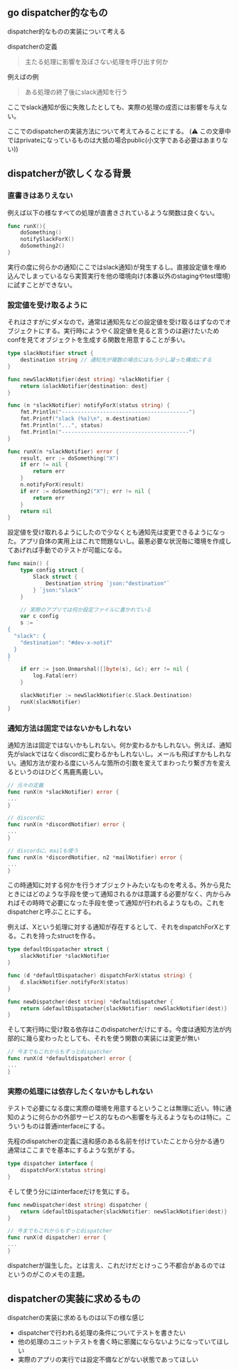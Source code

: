 ## go dispatcher的なもの

dispatcher的なものの実装について考える

dispatcherの定義

> 主たる処理に影響を及ぼさない処理を呼び出す何か

例えばの例

> ある処理の終了後にslack通知を行う

ここでslack通知が仮に失敗したとしても、実際の処理の成否には影響を与えない。

ここでのdispatcherの実装方法について考えてみることにする。
(:warning: この文章中ではprivateになっているものは大抵の場合public(小文字である必要はあまりない))

## dispatcherが欲しくなる背景

### 直書きはありえない

例えば以下の様なすべての処理が直書きされているような関数は良くない。

```go
func runX(){
	doSomething()
	notifySlackForX()
	doSomething2()
}
```

実行の度に何らかの通知(ここではslack通知)が発生するし。直接設定値を埋め込んでしまっているなら実質実行を他の環境向け(本番以外のstagingやtest環境)に試すことができない。

### 設定値を受け取るように

それはさすがにダメなので。通常は通知先などの設定値を受け取るはずなのでオブジェクトにする。実行時にようやく設定値を見ると言うのは避けたいためconfを見てオブジェクトを生成する関数を用意することが多い。

```go
type slackNotifier struct {
	destination string // 通知先が複数の場合にはもう少し凝った構成にする
}

func newSlackNotifier(dest string) *slackNotifier {
	return &slackNotifier{destination: dest}
}

func (n *slackNotifier) notifyForX(status string) {
	fmt.Println("----------------------------------------")
	fmt.Printf("slack (%s)\n", n.destination)
	fmt.Println("...", status)
	fmt.Println("----------------------------------------")
}

func runX(n *slackNotifier) error {
	result, err := doSomething("X")
	if err != nil {
		return err
	}
	n.notifyForX(result)
	if err := doSomething2("X"); err != nil {
		return err
	}
	return nil
}
```


設定値を受け取れるようにしたので少なくとも通知先は変更できるようになった。アプリ自体の実用上はこれで問題ないし。最悪必要な状況毎に環境を作成してあげれば手動でのテストが可能になる。

```go
func main() {
	type config struct {
		Slack struct {
			Destination string `json:"destination"`
		} `json:"slack"`
	}

    // 実際のアプリでは何か設定ファイルに書かれている
	var c config
	s := `
{
  "slack": {
    "destination": "#dev-x-notif"
  }
}
`
	if err := json.Unmarshal([]byte(s), &c); err != nil {
		log.Fatal(err)
	}

	slackNotifier := newSlackNotifier(c.Slack.Destination)
	runX(slackNotifier)
}
```

### 通知方法は固定ではないかもしれない

通知方法は固定ではないかもしれない。何か変わるかもしれない。例えば、通知先がslackではなくdiscordに変わるかもしれないし。メールも飛ばすかもしれない。通知方法が変わる度にいろんな箇所の引数を変えてまわったり繋ぎ方を変えるというのはひどく馬鹿馬鹿しい。

```go
// 元々の定義
func runX(n *slackNotifier) error {
...
}

// discordに
func runX(n *discordNotifier) error {
...
}

// discordに、mailも使う
func runX(n *discordNotifier, n2 *mailNotifier) error {
...
}
```

この時通知に対する何かを行うオブジェクトみたいなものを考える。外から見たときにはどのような手段を使って通知されるかは意識する必要がなく、内からみればその時時で必要になった手段を使って通知が行われるようなもの。これをdispatcherと呼ぶことにする。

例えば、Xという処理に対する通知が存在するとして、それをdispatchForXとする。これを持ったstructを作る。

```go
type defaultDispatacher struct {
	slackNotifier *slackNotifier
}

func (d *defaultDispatacher) dispatchForX(status string) {
	d.slackNotifier.notifyForX(status)
}

func newDispatcher(dest string) *defaultdispatcher {
	return &defaultDispatacher{slackNotifier: newSlackNotifier(dest)}
}
```

そして実行時に受け取る依存はこのdispatcherだけにする。今度は通知方法が内部的に幾ら変わったとしても、それを使う関数の実装には変更が無い

```go
// 今までもこれからもずっとdispatcher
func runX(d *defaultdispatcher) error {
...
}
```


### 実際の処理には依存したくないかもしれない

テストで必要になる度に実際の環境を用意するということは無理に近い。特に通知のように何らかの外部サービス的なものへ影響を与えるようなものは特に。こういうものは普通interfaceにする。

先程のdispatcherの定義に違和感のある名前を付けていたことから分かる通り通常はここまでを基本にするような気がする。

```go
type dispatcher interface {
	dispatchForX(status string)
}
```

そして使う分にはinterfaceだけを気にする。

```go
func newDispatcher(dest string) dispatcher {
	return &defaultDispatacher{slackNotifier: newSlackNotifier(dest)}
}

// 今までもこれからもずっとdispatcher
func runX(d dispatcher) error {
...
}
```

dispatcherが誕生した。とは言え、これだけだとけっこう不都合があるのではというのがこのメモの主題。

## dispatcherの実装に求めるもの

dispatcherの実装に求めるものは以下の様な感じ

- dispatcherで行われる処理の条件についてテストを書きたい
- 他の処理のユニットテストを書く時に邪魔にならないようになっていてほしい
- 実際のアプリの実行では設定不備などがない状態であってほしい


